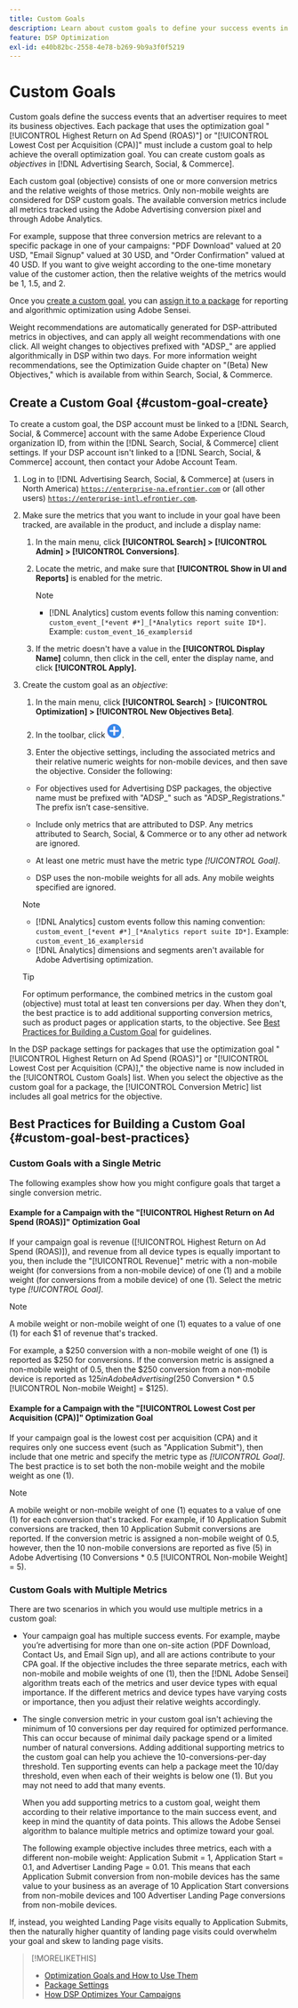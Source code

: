 ```yaml
---
title: Custom Goals
description: Learn about custom goals to define your success events in packages optimized for the lowest CPA or the highest ROAS.
feature: DSP Optimization
exl-id: e40b82bc-2558-4e78-b269-9b9a3f0f5219
---
```

# Custom Goals

Custom goals define the success events that an advertiser requires to meet its business objectives. Each package that uses the optimization goal "[!UICONTROL Highest Return on Ad Spend (ROAS)"] or "[!UICONTROL Lowest Cost per Acquisition (CPA)]" must include a custom goal to help achieve the overall optimization goal. You can create custom goals as *objectives* in [!DNL Advertising Search, Social, & Commerce].

<!-- update image or omit it

![custom goals](/help/dsp/assets/objective-goals.png)
 -->

Each custom goal (objective) consists of one or more conversion metrics and the relative weights of those metrics. Only non-mobile weights are considered for DSP custom goals. The available conversion metrics include all metrics tracked using the Adobe Advertising conversion pixel and through Adobe Analytics.

For example, suppose that three conversion metrics are relevant to a specific package in one of your campaigns: "PDF Download" valued at 20 USD, "Email Signup" valued at 30 USD, and "Order Confirmation" valued at 40 USD. If you want to give weight according to the one-time monetary value of the customer action, then the relative weights of the metrics would be 1, 1.5, and 2.

Once you [create a custom goal](#custom-goal-create), you can [assign it to a package](/help/dsp/campaign-management/packages/package-settings.md) for reporting and algorithmic optimization using Adobe Sensei.

Weight recommendations are automatically generated for DSP-attributed metrics in objectives, and can apply all weight recommendations with one click. All weight changes to objectives prefixed with "ADSP_" are applied algorithmically in DSP within two days. For more information weight recommendations, see the Optimization Guide chapter on "(Beta) New Objectives," which is available from within Search, Social, & Commerce. 

## Create a Custom Goal {#custom-goal-create}

To create a custom goal, the DSP account must be linked to a [!DNL Search, Social, & Commerce] account with the same Adobe Experience Cloud organization ID, from within the [!DNL Search, Social, & Commerce] client settings. If your DSP account isn't linked to a [!DNL Search, Social, & Commerce] account, then contact your Adobe Account Team.

1. Log in to [!DNL Advertising Search, Social, & Commerce] at (users in North America) [`https://enterprise-na.efrontier.com`](https://enterprise-na.efrontier.com) or (all other users) [`https://enterprise-intl.efrontier.com`](https://enterprise-intl.efrontier.com).

1. Make sure the metrics that you want to include in your goal have been tracked, are available in the product, and include a display name:

    1. In the main menu, click **[!UICONTROL Search] > [!UICONTROL Admin] > [!UICONTROL Conversions]**.

    1. Locate the metric, and make sure that **[!UICONTROL Show in UI and Reports]** is enabled for the metric.

       >[!NOTE]
       >
       >* [!DNL Analytics] custom events follow this naming convention: `custom_event_[*event #*]_[*Analytics report suite ID*]`. Example: `custom_event_16_examplersid`

    1. If the metric doesn't have a value in the **[!UICONTROL Display Name]** column, then click in the cell, enter the display name, and click **[!UICONTROL Apply].**

1. Create the custom goal as an *objective*:

    1. In the main menu, click **[!UICONTROL Search]** > **[!UICONTROL Optimization] > [!UICONTROL New Objectives Beta]**.

    1. In the toolbar, click ![Create](/help/dsp/assets/create-search-ui.png "Create").

    1. Enter the objective settings, including the associated metrics and their relative numeric weights for non-mobile devices, and then save the objective. Consider the following:
    
      * For objectives used for Advertising DSP packages, the objective name must be prefixed with "ADSP_"  such as "ADSP_Registrations." The prefix isn’t case-sensitive.
       
      * Include only metrics that are attributed to DSP. Any metrics attributed to Search, Social, & Commerce or to any other ad network are ignored.
      
      * At least one metric must have the metric type *[!UICONTROL Goal]*.
      
      * DSP uses the non-mobile weights for all ads. Any mobile weights specified are ignored.
       
      >[!NOTE]
      >
      >* [!DNL Analytics] custom events follow this naming convention: `custom_event_[*event #*]_[*Analytics report suite ID*]`. Example: `custom_event_16_examplersid`
      >* [!DNL Analytics] dimensions and segments aren't available for Adobe Advertising optimization.

      >[!TIP]
      >
      >For optimum performance, the combined metrics in the custom goal (objective) must total at least ten conversions per day. When they don't, the best practice is to add additional supporting conversion metrics, such as product pages or application starts, to the objective. See [Best Practices for Building a Custom Goal](#custom-goal-best-practices) for guidelines.
       
In the DSP package settings for packages that use the optimization goal "[!UICONTROL Highest Return on Ad Spend (ROAS)"] or "[!UICONTROL Lowest Cost per Acquisition (CPA)]," the objective name is now included in the [!UICONTROL Custom Goals] list. When you select the objective as the custom goal for a package, the [!UICONTROL Conversion Metric] list includes all goal metrics for the objective.

## Best Practices for Building a Custom Goal {#custom-goal-best-practices}

### Custom Goals with a Single Metric

The following examples show how you might configure goals that target a single conversion metric.

#### Example for a Campaign with the "[!UICONTROL Highest Return on Ad Spend (ROAS)]" Optimization Goal

If your campaign goal is revenue ([!UICONTROL Highest Return on Ad Spend (ROAS)]), and revenue from all device types is equally important to you, then include the "[!UICONTROL Revenue]" metric with a non-mobile weight (for conversions from a non-mobile device) of one (1) and a mobile weight (for conversions from a mobile device) of one (1). Select the metric type *[!UICONTROL Goal]*.

<!-- update image or delete 

![example of a ROAS custom goal with a single conversion metric](/help/dsp/assets/custom-goal-roas.png)

-->

>[!NOTE]
>
> A mobile weight or non-mobile weight of one (1) equates to a value of one (1) for each $1 of revenue that's tracked.
>
> For example, a $250 conversion with a non-mobile weight of one (1) is reported as $250 for conversions. If the conversion metric is assigned a non-mobile weight of 0.5, then the $250 conversion from a non-mobile device is reported as $125 in Adobe Advertising ($250 Conversion * 0.5 [!UICONTROL Non-mobile Weight] = $125).

#### Example for a Campaign with the "[!UICONTROL Lowest Cost per Acquisition (CPA)]" Optimization Goal

If your campaign goal is the lowest cost per acquisition (CPA) and it requires only one success event (such as "Application Submit"), then include that one metric and specify the metric type as *[!UICONTROL Goal]*. The best practice is to set both the non-mobile weight and the mobile weight as one (1).

<!-- update image or delete 

![example of a CPA custom goal with a single conversion metric](/help/dsp/assets/custom-goal-roas.png)

-->

>[!NOTE]
>
> A mobile weight or non-mobile weight of one (1) equates to a value of one (1) for each conversion that's tracked. For example, if 10 Application Submit conversions are tracked, then 10 Application Submit conversions are reported. If the conversion metric is assigned a non-mobile weight of 0.5, however, then the 10 non-mobile conversions are reported as five (5) in Adobe Advertising (10 Conversions * 0.5 [!UICONTROL Non-mobile Weight] = 5).

### Custom Goals with Multiple Metrics

There are two scenarios in which you would use multiple metrics in a custom goal:

* Your campaign goal has multiple success events. For example, maybe you’re advertising for more than one on-site action (PDF Download, Contact Us, and Email Sign up), and all are actions contribute to your CPA goal. If the objective includes the three separate metrics, each with non-mobile and mobile weights of one (1), then the [!DNL Adobe Sensei] algorithm treats each of the metrics and user device types with equal importance. If the different metrics and device types have varying costs or importance, then you adjust their relative weights accordingly.

<!-- update image or delete it and adjust the wording above

   ![example of a custom goal with multiple metrics](/help/dsp/assets/custom-goal-multiple-properties.png)

-->

* The single conversion metric in your custom goal isn't achieving the minimum of 10 conversions per day required for optimized performance. This can occur because of minimal daily package spend or a limited number of natural conversions. Adding additional supporting metrics to the custom goal can help you achieve the 10-conversions-per-day threshold. Ten supporting events can help a package meet the 10/day threshold, even when each of their weights is below one (1). But you may not need to add that many events.

   When you add supporting metrics to a custom goal, weight them according to their relative importance to the main success event, and keep in mind the quantity of data points. This allows the Adobe Sensei algorithm to balance multiple metrics and optimize toward your goal.

   The following example objective includes three metrics, each with a different non-mobile weight: Application Submit = 1, Application Start = 0.1, and Advertiser Landing Page = 0.01. This means that each Application Submit conversion from non-mobile devices has the same value to your business as an average of 10 Application Start conversions from non-mobile devices and 100 Advertiser Landing Page conversions from non-mobile devices.

<!-- update image or delete it and adjust the wording above

   ![example of a custom goal with multiple metrics](/help/dsp/assets/custom-goal-multiple-properties2.png)

-->

   If, instead, you weighted Landing Page visits equally to Application Submits, then the naturally higher quantity of landing page visits could overwhelm your goal and skew to landing page visits.<!--reword-->

>[!MORELIKETHIS]
>
>* [Optimization Goals and How to Use Them](optimization-goals.md)
>* [Package Settings](/help/dsp/campaign-management/packages/package-settings.md)
> * [How DSP Optimizes Your Campaigns](optimization-how-dsp-optimizes-campaigns.md)
